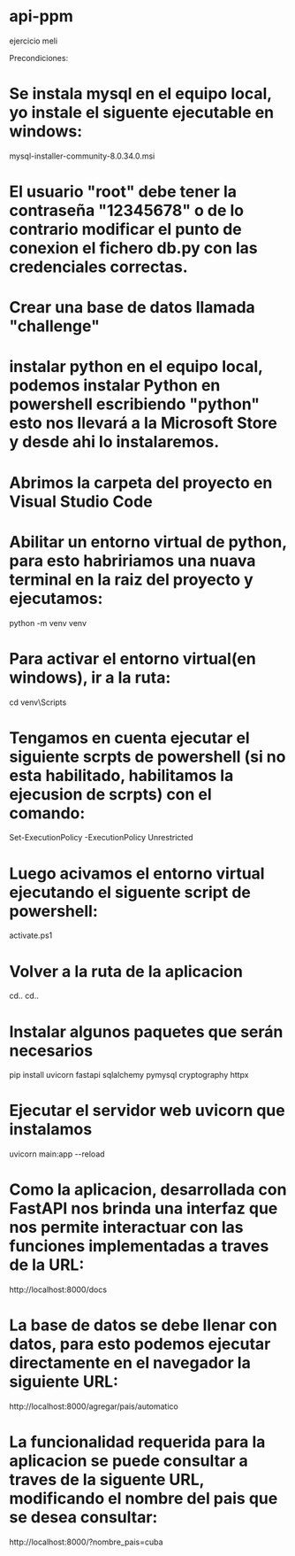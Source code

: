 # api-ppm
 ejercicio meli

Precondiciones:
# Se instala mysql en el equipo local, yo instale el siguente ejecutable en windows:
mysql-installer-community-8.0.34.0.msi
# El usuario "root" debe tener la contraseña "12345678" o de lo contrario modificar el punto de conexion el fichero db.py con las credenciales correctas.
# Crear una base de datos llamada "challenge"
# instalar python en el equipo local, podemos instalar Python en powershell escribiendo "python" esto nos llevará a la Microsoft Store y desde ahi lo instalaremos.
# Abrimos la carpeta del proyecto en Visual Studio Code
# Abilitar un entorno virtual de python, para esto habririamos una nuava terminal en la raiz del proyecto y ejecutamos:
python -m venv venv
# Para activar el entorno virtual(en windows), ir a la ruta:
cd venv\Scripts
# Tengamos en cuenta ejecutar el siguiente scrpts de powershell (si no esta habilitado, habilitamos la ejecusion de scrpts) con el comando: 
Set-ExecutionPolicy -ExecutionPolicy Unrestricted
# Luego acivamos el entorno virtual ejecutando el siguente script de powershell:
activate.ps1
# Volver a la ruta de la aplicacion
cd..
cd..
# Instalar algunos paquetes que serán necesarios
pip install uvicorn fastapi sqlalchemy pymysql cryptography httpx
# Ejecutar el servidor web uvicorn que instalamos
uvicorn main:app --reload


# Como la aplicacion, desarrollada con FastAPI nos brinda una interfaz que nos permite interactuar con las funciones implementadas a traves de la URL:
http://localhost:8000/docs
# La base de datos se debe llenar con datos, para esto podemos ejecutar directamente en el navegador la siguiente URL:
http://localhost:8000/agregar/pais/automatico
# La funcionalidad requerida para la aplicacion se puede consultar a traves de la siguente URL, modificando el nombre del pais que se desea consultar:
http://localhost:8000/?nombre_pais=cuba
